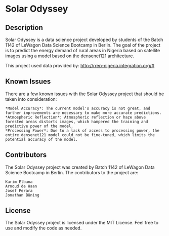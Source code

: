# Solar Odyssey
## Description

Solar Odyssey is a data science project developed by students of the Batch 1142 of LeWagon Data Science Bootcamp in Berlin. The goal of the project is to predict the energy demand of rural areas in Nigeria based on satellite images using a model based on the densenet121 architecture.

This project used data provided by: http://rrep-nigeria.integration.org/# 

## Known Issues

There are a few known issues with the Solar Odyssey project that should be taken into consideration:

    *Model Accuracy*: The current model's accuracy is not great, and further improvements are necessary to make more accurate predictions.
    *Atmospheric Reflection*: Atmospheric reflection or haze above forested areas distorts images, which hampered the training and predictive power of the model.
    *Processing Power*: Due to a lack of access to processing power, the entire densenet121 model could not be fine-tuned, which limits the potential accuracy of the model.

## Contributors

The Solar Odyssey project was created by Batch 1142 of LeWagon Data Science Bootcamp in Berlin. The contributors to the project are:

    Karim Elbana
    Arnoud de Haan
    Josef Perara
    Jonathan Büning

## License

The Solar Odyssey project is licensed under the MIT License. Feel free to use and modify the code as needed.
